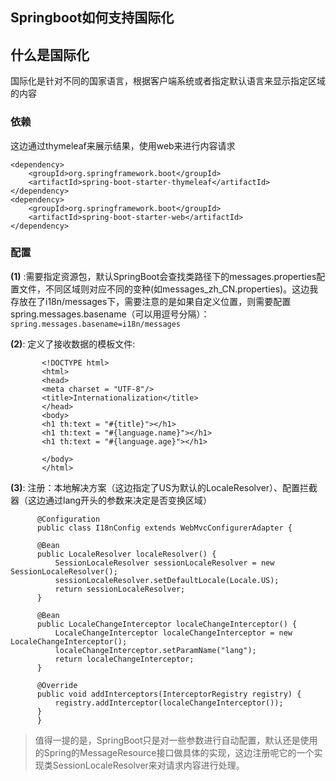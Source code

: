 ## Springboot如何支持国际化

## 什么是国际化
国际化是针对不同的国家语言，根据客户端系统或者指定默认语言来显示指定区域的内容
### 依赖
这边通过thymeleaf来展示结果，使用web来进行内容请求
```
<dependency>
	<groupId>org.springframework.boot</groupId>
	<artifactId>spring-boot-starter-thymeleaf</artifactId>
</dependency>
<dependency>
	<groupId>org.springframework.boot</groupId>
	<artifactId>spring-boot-starter-web</artifactId>
</dependency>
```

### 配置
**(1)** :需要指定资源包，默认SpringBoot会查找类路径下的messages.properties配置文件，不同区域则对应不同的变种(如messages_zh_CN.properties)。这边我存放在了i18n/messages下，需要注意的是如果自定义位置，则需要配置spring.messages.basename（可以用逗号分隔）：`spring.messages.basename=i18n/messages`
 

 **(2)**: 定义了接收数据的模板文件:
 ```
        <!DOCTYPE html>
        <html>
        <head>
        <meta charset = "UTF-8"/>
        <title>Internationalization</title>
        </head>
        <body>
        <h1 th:text = "#{title}"></h1>
        <h1 th:text = "#{language.name}"></h1>
        <h1 th:text = "#{language.age}"></h1>
        
        </body>
        </html>
 ```
 
  **(3)**: 注册：本地解决方案（这边指定了US为默认的LocaleResolver）、配置拦截器（这边通过lang开头的参数来决定是否变换区域）
  ```
        @Configuration
        public class I18nConfig extends WebMvcConfigurerAdapter {
        
        @Bean
        public LocaleResolver localeResolver() {
            SessionLocaleResolver sessionLocaleResolver = new SessionLocaleResolver();
            sessionLocaleResolver.setDefaultLocale(Locale.US);
            return sessionLocaleResolver;
        }
        
        @Bean
        public LocaleChangeInterceptor localeChangeInterceptor() {
            LocaleChangeInterceptor localeChangeInterceptor = new LocaleChangeInterceptor();
            localeChangeInterceptor.setParamName("lang");
            return localeChangeInterceptor;
        }
        
        @Override
        public void addInterceptors(InterceptorRegistry registry) {
            registry.addInterceptor(localeChangeInterceptor());
        }
        }
  ```
  
  > 值得一提的是，SpringBoot只是对一些参数进行自动配置，默认还是使用的Spring的MessageResource接口做具体的实现，这边注册呢它的一个实现类SessionLocaleResolver来对请求内容进行处理。